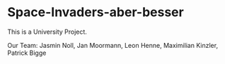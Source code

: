 # Space-Invaders-aber-besser
This is a University Project.

Our Team: Jasmin Noll, Jan Moormann, Leon Henne, Maximilian Kinzler, Patrick Bigge
